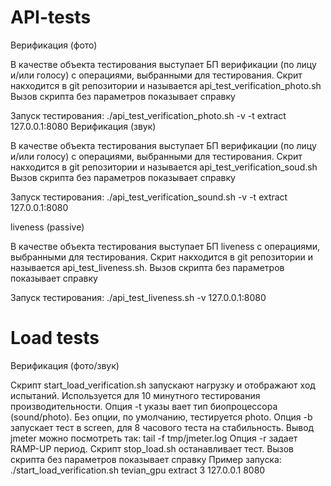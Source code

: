 # API-tests
Верификация (фото)

В качестве объекта тестирования выступает БП верификации (по лицу и/или голосу) с операциями, выбранными для тестирования.
Скрит накходится в git репозитории и называется api_test_verification_photo.sh
Вызов скрипта без параметров показывает справку

Запуск тестирования:
./api_test_verification_photo.sh -v -t extract 127.0.0.1:8080
Верификация (звук)

В качестве объекта тестирования выступает БП верификации (по лицу и/или голосу) с операциями, выбранными для тестирования.
Скрит накходится в git репозитории и называется api_test_verification_soud.sh
Вызов скрипта без параметров показывает справку

Запуск тестирования:
./api_test_verification_sound.sh -v -t extract 127.0.0.1:8080

liveness (passive)

В качестве объекта тестирования выступает БП liveness с операциями, выбранными для тестирования.
Скрит накходится в git репозитории и называется api_test_liveness.sh.
Вызов скрипта без параметров показывает справку

Запуск тестирования:
./api_test_liveness.sh -v 127.0.0.1:8080

# Load tests
Верификация (фото/звук)

Скрипт start_load_verification.sh  запускают нагрузку и отображают ход испытаний. Используется для 10 минутного тестирования производительности.
Опция -t указы вает тип биопроцессора (sound/photo). Без опции, по умолчанию, тестируется photo.
Опция -b запускает тест в screen, для 8 часового теста на стабильность. Вывод jmeter можно посмотреть так: tail -f tmp/jmeter.log
Опция -r задает RAMP-UP период.
Скрипт stop_load.sh останавливает тест.
Вызов скрипта без параметров показывает справку
Пример запуска:
./start_load_verification.sh tevian_gpu extract 3 127.0.0.1 8080
